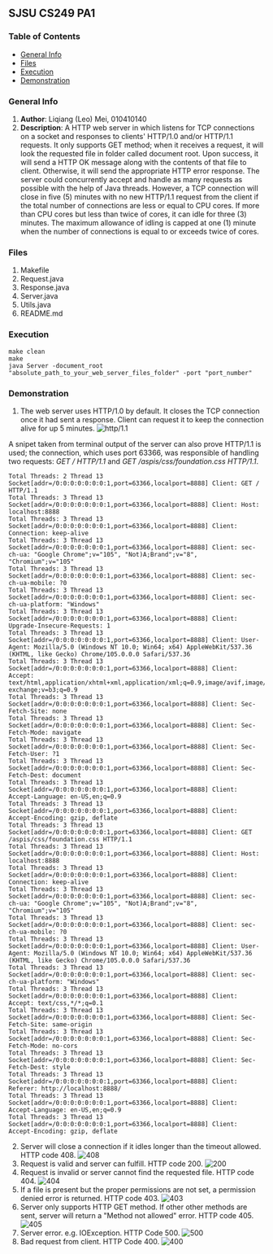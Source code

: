 ## SJSU CS249 PA1
### Table of Contents
  - [General Info](#general-info)
  - [Files](#files)
  - [Execution](#execution)
  - [Demonstration](#demonstration)
### General Info
1. **Author**: Liqiang (Leo) Mei, 010410140
2. **Description**: A HTTP web server in which listens for TCP connections on a socket and responses to clients' HTTP/1.0 and/or HTTP/1.1 requests. It only supports GET method; when it receives a request, it will look the requested file in folder called document root. Upon success, it will send a HTTP OK message along with the contents of that file to client. Otherwise, it will send the appropriate HTTP error response. The server could concurrently accept and handle as many requests as possible with the help of Java threads. However, a TCP connection will close in five (5) minutes with no new HTTP/1.1 request from the client if the total number of connections are less or equal to CPU cores. If more than CPU cores but less than twice of cores, it can idle for three (3) minutes. The maximum allowance of idling is capped at one (1) minute when the number of connections is equal to or exceeds twice of cores.
### Files
1. Makefile
2. Request.java
3. Response.java
4. Server.java
5. Utils.java
6. README.md
### Execution
```
make clean
make
java Server -document_root "absolute_path_to_your_web_server_files_folder" -port "port_number"
```
### Demonstration
1. The web server uses HTTP/1.0 by default. It closes the TCP connection once it had sent a response. Client can request it to keep the connection alive for up 5 minutes.
![http/1.1](https://drive.google.com/uc?export=view&id=1DEsZ-58mq0UDefvtap7dl_0--W28b3P7)

A snipet taken from terminal output of the server can also prove HTTP/1.1 is used; the connection, which uses port 63366, was responsible of handling two requests: *GET / HTTP/1.1* and *GET /aspis/css/foundation.css HTTP/1.1*. 
```
Total Threads: 2 Thread 13 Socket[addr=/0:0:0:0:0:0:0:1,port=63366,localport=8888] Client: GET / HTTP/1.1
Total Threads: 3 Thread 13 Socket[addr=/0:0:0:0:0:0:0:1,port=63366,localport=8888] Client: Host: localhost:8888
Total Threads: 3 Thread 13 Socket[addr=/0:0:0:0:0:0:0:1,port=63366,localport=8888] Client: Connection: keep-alive
Total Threads: 3 Thread 13 Socket[addr=/0:0:0:0:0:0:0:1,port=63366,localport=8888] Client: sec-ch-ua: "Google Chrome";v="105", "Not)A;Brand";v="8", "Chromium";v="105"
Total Threads: 3 Thread 13 Socket[addr=/0:0:0:0:0:0:0:1,port=63366,localport=8888] Client: sec-ch-ua-mobile: ?0
Total Threads: 3 Thread 13 Socket[addr=/0:0:0:0:0:0:0:1,port=63366,localport=8888] Client: sec-ch-ua-platform: "Windows"
Total Threads: 3 Thread 13 Socket[addr=/0:0:0:0:0:0:0:1,port=63366,localport=8888] Client: Upgrade-Insecure-Requests: 1
Total Threads: 3 Thread 13 Socket[addr=/0:0:0:0:0:0:0:1,port=63366,localport=8888] Client: User-Agent: Mozilla/5.0 (Windows NT 10.0; Win64; x64) AppleWebKit/537.36 (KHTML, like Gecko) Chrome/105.0.0.0 Safari/537.36
Total Threads: 3 Thread 13 Socket[addr=/0:0:0:0:0:0:0:1,port=63366,localport=8888] Client: Accept: text/html,application/xhtml+xml,application/xml;q=0.9,image/avif,image/webp,image/apng,*/*;q=0.8,application/signed-exchange;v=b3;q=0.9
Total Threads: 3 Thread 13 Socket[addr=/0:0:0:0:0:0:0:1,port=63366,localport=8888] Client: Sec-Fetch-Site: none
Total Threads: 3 Thread 13 Socket[addr=/0:0:0:0:0:0:0:1,port=63366,localport=8888] Client: Sec-Fetch-Mode: navigate
Total Threads: 3 Thread 13 Socket[addr=/0:0:0:0:0:0:0:1,port=63366,localport=8888] Client: Sec-Fetch-User: ?1
Total Threads: 3 Thread 13 Socket[addr=/0:0:0:0:0:0:0:1,port=63366,localport=8888] Client: Sec-Fetch-Dest: document
Total Threads: 3 Thread 13 Socket[addr=/0:0:0:0:0:0:0:1,port=63366,localport=8888] Client: Accept-Language: en-US,en;q=0.9
Total Threads: 3 Thread 13 Socket[addr=/0:0:0:0:0:0:0:1,port=63366,localport=8888] Client: Accept-Encoding: gzip, deflate
Total Threads: 3 Thread 13 Socket[addr=/0:0:0:0:0:0:0:1,port=63366,localport=8888] Client: GET /aspis/css/foundation.css HTTP/1.1
Total Threads: 3 Thread 13 Socket[addr=/0:0:0:0:0:0:0:1,port=63366,localport=8888] Client: Host: localhost:8888
Total Threads: 3 Thread 13 Socket[addr=/0:0:0:0:0:0:0:1,port=63366,localport=8888] Client: Connection: keep-alive
Total Threads: 3 Thread 13 Socket[addr=/0:0:0:0:0:0:0:1,port=63366,localport=8888] Client: sec-ch-ua: "Google Chrome";v="105", "Not)A;Brand";v="8", "Chromium";v="105"
Total Threads: 3 Thread 13 Socket[addr=/0:0:0:0:0:0:0:1,port=63366,localport=8888] Client: sec-ch-ua-mobile: ?0
Total Threads: 3 Thread 13 Socket[addr=/0:0:0:0:0:0:0:1,port=63366,localport=8888] Client: User-Agent: Mozilla/5.0 (Windows NT 10.0; Win64; x64) AppleWebKit/537.36 (KHTML, like Gecko) Chrome/105.0.0.0 Safari/537.36
Total Threads: 3 Thread 13 Socket[addr=/0:0:0:0:0:0:0:1,port=63366,localport=8888] Client: sec-ch-ua-platform: "Windows"
Total Threads: 3 Thread 13 Socket[addr=/0:0:0:0:0:0:0:1,port=63366,localport=8888] Client: Accept: text/css,*/*;q=0.1
Total Threads: 3 Thread 13 Socket[addr=/0:0:0:0:0:0:0:1,port=63366,localport=8888] Client: Sec-Fetch-Site: same-origin
Total Threads: 3 Thread 13 Socket[addr=/0:0:0:0:0:0:0:1,port=63366,localport=8888] Client: Sec-Fetch-Mode: no-cors
Total Threads: 3 Thread 13 Socket[addr=/0:0:0:0:0:0:0:1,port=63366,localport=8888] Client: Sec-Fetch-Dest: style
Total Threads: 3 Thread 13 Socket[addr=/0:0:0:0:0:0:0:1,port=63366,localport=8888] Client: Referer: http://localhost:8888/
Total Threads: 3 Thread 13 Socket[addr=/0:0:0:0:0:0:0:1,port=63366,localport=8888] Client: Accept-Language: en-US,en;q=0.9
Total Threads: 3 Thread 13 Socket[addr=/0:0:0:0:0:0:0:1,port=63366,localport=8888] Client: Accept-Encoding: gzip, deflate
```
2. Server will close a connection if it idles longer than the timeout allowed. HTTP code 408.
![408](https://drive.google.com/uc?export=view&id=19qLf0o2n4Nm-xK2QJTBHDzTwkqObE9rk)
3. Request is valid and server can fulfill. HTTP code 200.
![200](https://drive.google.com/uc?export=view&id=1WbvkiIZMjnpz2o-M9iOzPrrDekLfggQ0)
4. Request is invalid or server cannot find the requested file. HTTP code 404.
![404](https://drive.google.com/uc?export=view&id=1ZzwZXA9EyGJ-PvPvnqGu_yxGiz0Es89R)
5. If a file is present but the proper permissions are not set, a permission denied error is returned. HTTP code 403.
![403](https://drive.google.com/uc?export=view&id=1OO6i60T-fNdrjfyJffABxBHqKk1vLJF5)
6. Server only supports HTTP GET method. If other other methods are sent, server will return a "Method not allowed" error. HTTP code 405.
![405](https://drive.google.com/uc?export=view&id=1zr9feNnLNggN9RGWCPdcUCyb7zwMzWiE)
7. Server error. e.g. IOException. HTTP Code 500.
![500](https://drive.google.com/uc?export=view&id=1y3ORyeTRyiwI3uZdHFkhb53_j7kCZch9)
8. Bad request from client. HTTP Code 400.
![400](https://drive.google.com/uc?export=view&id=1MynTV1B3th5Bi6By-NAtWYcOcByRpIJy)

